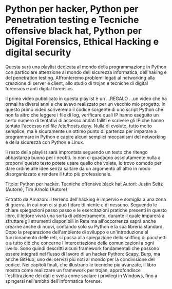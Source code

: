 # Python per hacker, Python per Penetration testing e Tecniche offensive black hat, Python per Digital Forensics, Ethical Hacking e digital security

Questa sarà una playlist dedicata al mondo della programmazione in Python con particolare attenzione al mondo dell sicurezza informatica, dell'haking e del penetration testing. Affronteremo problemi legati al networking alla creazione di server e client, allo studio di trojan e tecniche di digital forensics e anti digital forensics.

Il primo video pubblicato in questa playlist è un ...REGALO ...un video che ha ormai  ha diversi anni e che avevo realizzato per un vecchio mio progetto. In questo primo video scriveremo il codice sorgente di uno script Python che non fa altro che leggere i file di log, verificare quali IP hanno eseguito un certo numero di tentativi di accesso andati falliti e scrivere gli IP che hanno tentato l'accesso nel file /etc/hosts.deny. Nulla di evoluto, tutto molto semplice,  ma è sicuramente un ottimo punto di partenza per imparare a programmare in Python e capire alcuni semplici meccanismi del networking e della sicurezza con Python e Linux.

Il resto della playlist sarà improntata seguendo un testo che ritengo abbastanza buono per i neofiti. Io non ci guadagno assolutamente nulla a proporvi questo testo potete usare quello che volete, lo trovo comodo per dare ordine alle idee senza saltare da un argomento all'altro in modo disorganizzato e rendere il tutto più professionale.

Titolo: Python per hacker. Tecniche offensive black hat
Autori:   Justin Seitz  (Autore), Tim Arnold (Autore)

Estratto da Amazon:
Il terreno dell'hacking è impervio e somiglia a una zona di guerra, in cui non ci si può fidare di niente e di nessuno. Seguendo le chiare spiegazioni passo passo e le esercitazioni pratiche presenti in questo libro, il lettore vivrà una sorta di addestramento, durante il quale imparerà a sfruttare gli strumenti disponibili in Rete ma all'occorrenza saprà anche crearne anche di nuovi, contando solo su Python e la sua libreria standard. Dopo la preparazione dell'ambiente di sviluppo e un'introduzione al funzionamento delle reti, si passa alla spiegazione dello sniffing di pacchetti e a tutto ciò che concerne l'intercettazione delle comunicazioni a ogni livello. Sono quindi descritti alcuni framework fondamentali che possono essere integrati nel flusso di lavoro di un hacker Python: Scapy, Burp, ma anche GitHub, uno dei servizi più noti al mondo per la condivisione del codice. Nei capitoli finali, che illustrano le tecniche più avanzate, il libro mostra come realizzare un framework per trojan, approfondisce l'esfiltrazione dei dati e svela come scalare i privilegi in Windows, fino a spingersi nell'ambito dell'informatica forense.

